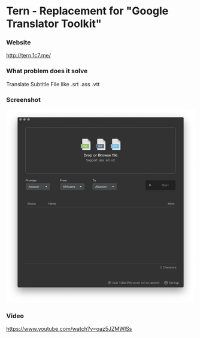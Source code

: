 # Tern - Replacement for "Google Translator Toolkit"

### Website
http://tern.1c7.me/

### What problem does it solve
Translate Subtitle File like .srt .ass .vtt

### Screenshot
![](./img/1.png)

### Video
https://www.youtube.com/watch?v=oaz5JZMWlSs

